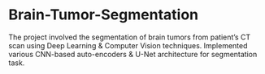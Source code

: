 # Brain-Tumor-Segmentation
The project involved the segmentation of brain tumors from patient’s CT scan using Deep Learning &amp; Computer Vision techniques. Implemented various CNN-based auto-encoders &amp; U-Net architecture for segmentation task.

